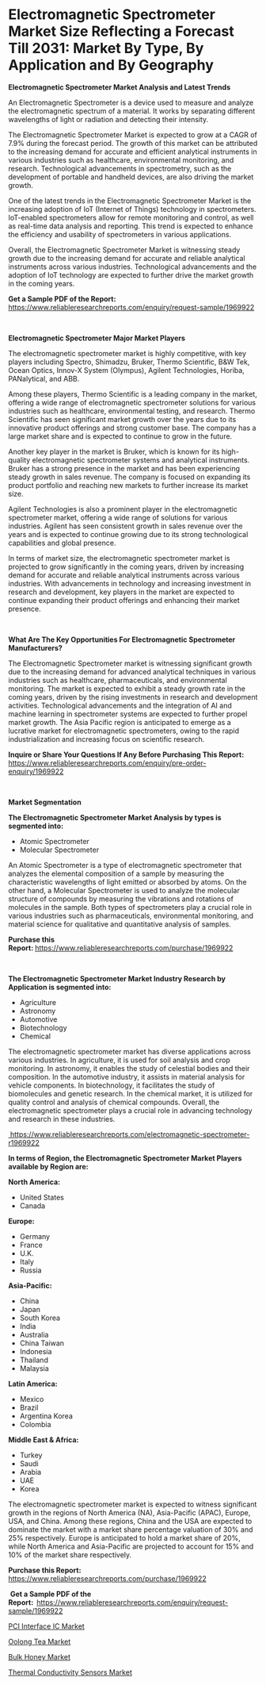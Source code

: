<p><h1>Electromagnetic Spectrometer Market Size Reflecting a Forecast Till 2031: Market By Type, By Application and By Geography</h1></p><p><strong>Electromagnetic Spectrometer Market Analysis and Latest Trends</strong></p>
<p><p>An Electromagnetic Spectrometer is a device used to measure and analyze the electromagnetic spectrum of a material. It works by separating different wavelengths of light or radiation and detecting their intensity.</p><p>The Electromagnetic Spectrometer Market is expected to grow at a CAGR of 7.9% during the forecast period. The growth of this market can be attributed to the increasing demand for accurate and efficient analytical instruments in various industries such as healthcare, environmental monitoring, and research. Technological advancements in spectrometry, such as the development of portable and handheld devices, are also driving the market growth.</p><p>One of the latest trends in the Electromagnetic Spectrometer Market is the increasing adoption of IoT (Internet of Things) technology in spectrometers. IoT-enabled spectrometers allow for remote monitoring and control, as well as real-time data analysis and reporting. This trend is expected to enhance the efficiency and usability of spectrometers in various applications.</p><p>Overall, the Electromagnetic Spectrometer Market is witnessing steady growth due to the increasing demand for accurate and reliable analytical instruments across various industries. Technological advancements and the adoption of IoT technology are expected to further drive the market growth in the coming years.</p></p>
<p><strong>Get a Sample PDF of the Report:&nbsp;</strong> <a href="https://www.reliableresearchreports.com/enquiry/request-sample/1969922">https://www.reliableresearchreports.com/enquiry/request-sample/1969922</a></p>
<p>&nbsp;</p>
<p><strong>Electromagnetic Spectrometer Major Market Players</strong></p>
<p><p>The electromagnetic spectrometer market is highly competitive, with key players including Spectro, Shimadzu, Bruker, Thermo Scientific, B&W Tek, Ocean Optics, Innov-X System (Olympus), Agilent Technologies, Horiba, PANalytical, and ABB.</p><p>Among these players, Thermo Scientific is a leading company in the market, offering a wide range of electromagnetic spectrometer solutions for various industries such as healthcare, environmental testing, and research. Thermo Scientific has seen significant market growth over the years due to its innovative product offerings and strong customer base. The company has a large market share and is expected to continue to grow in the future.</p><p>Another key player in the market is Bruker, which is known for its high-quality electromagnetic spectrometer systems and analytical instruments. Bruker has a strong presence in the market and has been experiencing steady growth in sales revenue. The company is focused on expanding its product portfolio and reaching new markets to further increase its market size.</p><p>Agilent Technologies is also a prominent player in the electromagnetic spectrometer market, offering a wide range of solutions for various industries. Agilent has seen consistent growth in sales revenue over the years and is expected to continue growing due to its strong technological capabilities and global presence.</p><p>In terms of market size, the electromagnetic spectrometer market is projected to grow significantly in the coming years, driven by increasing demand for accurate and reliable analytical instruments across various industries. With advancements in technology and increasing investment in research and development, key players in the market are expected to continue expanding their product offerings and enhancing their market presence.</p></p>
<p>&nbsp;</p>
<p><strong>What Are The Key Opportunities For Electromagnetic Spectrometer Manufacturers?</strong></p>
<p><p>The Electromagnetic Spectrometer market is witnessing significant growth due to the increasing demand for advanced analytical techniques in various industries such as healthcare, pharmaceuticals, and environmental monitoring. The market is expected to exhibit a steady growth rate in the coming years, driven by the rising investments in research and development activities. Technological advancements and the integration of AI and machine learning in spectrometer systems are expected to further propel market growth. The Asia Pacific region is anticipated to emerge as a lucrative market for electromagnetic spectrometers, owing to the rapid industrialization and increasing focus on scientific research.</p></p>
<p><strong>Inquire or Share Your Questions If Any Before Purchasing This Report:</strong> <a href="https://www.reliableresearchreports.com/enquiry/pre-order-enquiry/1969922">https://www.reliableresearchreports.com/enquiry/pre-order-enquiry/1969922</a></p>
<p>&nbsp;</p>
<p><strong>Market Segmentation</strong></p>
<p><strong>The Electromagnetic Spectrometer Market Analysis by types is segmented into:</strong></p>
<p><ul><li>Atomic Spectrometer</li><li>Molecular Spectrometer</li></ul></p>
<p><p>An Atomic Spectrometer is a type of electromagnetic spectrometer that analyzes the elemental composition of a sample by measuring the characteristic wavelengths of light emitted or absorbed by atoms. On the other hand, a Molecular Spectrometer is used to analyze the molecular structure of compounds by measuring the vibrations and rotations of molecules in the sample. Both types of spectrometers play a crucial role in various industries such as pharmaceuticals, environmental monitoring, and material science for qualitative and quantitative analysis of samples.</p></p>
<p><strong>Purchase this Report:&nbsp;</strong><a href="https://www.reliableresearchreports.com/purchase/1969922">https://www.reliableresearchreports.com/purchase/1969922</a></p>
<p>&nbsp;</p>
<p><strong>The Electromagnetic Spectrometer Market Industry Research by Application is segmented into:</strong></p>
<p><ul><li>Agriculture</li><li>Astronomy</li><li>Automotive</li><li>Biotechnology</li><li>Chemical</li></ul></p>
<p><p>The electromagnetic spectrometer market has diverse applications across various industries. In agriculture, it is used for soil analysis and crop monitoring. In astronomy, it enables the study of celestial bodies and their composition. In the automotive industry, it assists in material analysis for vehicle components. In biotechnology, it facilitates the study of biomolecules and genetic research. In the chemical market, it is utilized for quality control and analysis of chemical compounds. Overall, the electromagnetic spectrometer plays a crucial role in advancing technology and research in these industries.</p></p>
<p><a href="https://www.reliableresearchreports.com/electromagnetic-spectrometer-r1969922">&nbsp;https://www.reliableresearchreports.com/electromagnetic-spectrometer-r1969922</a></p>
<p><strong>In terms of Region, the Electromagnetic Spectrometer Market Players available by Region are:</strong></p>
<p>
    <p> <strong> North America: </strong>
        <ul>
            <li>United States</li>
            <li>Canada</li>
        </ul>
        </p> 
    <p> <strong> Europe: </strong>
        <ul>
            <li>Germany</li>
            <li>France</li>
            <li>U.K.</li>
            <li>Italy</li>
            <li>Russia</li>
        </ul>
        </p> 
    <p> <strong> Asia-Pacific: </strong>
        <ul>
            <li>China</li>
            <li>Japan</li>
            <li>South Korea</li>
            <li>India</li>
            <li>Australia</li>
            <li>China Taiwan</li>
            <li>Indonesia</li>
            <li>Thailand</li>
            <li>Malaysia</li>
        </ul>
        </p> 
    <p> <strong> Latin America: </strong>
        <ul>
            <li>Mexico</li>
            <li>Brazil</li>
            <li>Argentina Korea</li>
            <li>Colombia</li>
        </ul>
        </p> 
    <p> <strong> Middle East & Africa: </strong>
        <ul>
            <li>Turkey</li>
            <li>Saudi</li>
            <li>Arabia</li>
            <li>UAE</li>
            <li>Korea</li>
        </ul>
    </p>
    </p>
<p><p>The electromagnetic spectrometer market is expected to witness significant growth in the regions of North America (NA), Asia-Pacific (APAC), Europe, USA, and China. Among these regions, China and the USA are expected to dominate the market with a market share percentage valuation of 30% and 25% respectively. Europe is anticipated to hold a market share of 20%, while North America and Asia-Pacific are projected to account for 15% and 10% of the market share respectively.</p></p>
<p><strong>Purchase this Report: </strong><a href="https://www.reliableresearchreports.com/purchase/1969922">https://www.reliableresearchreports.com/purchase/1969922</a></p>
<p>&nbsp;<strong>Get a Sample PDF of the Report:&nbsp;&nbsp;</strong><a href="https://www.reliableresearchreports.com/enquiry/request-sample/1969922">https://www.reliableresearchreports.com/enquiry/request-sample/1969922</a></p>
<p><strong></strong></p>
<p><p><a href="https://github.com/mauripalmi/Market-Research-Report-List-4/blob/main/pci-interface-ic-market.md">PCI Interface IC Market</a></p><p><a href="https://medium.com/@amandaexton567/market-forecast-global-oolong-tea-trends-and-impact-analysis-2024-2031-by-application-8bcb3cffd0f2">Oolong Tea Market</a></p><p><a href="https://medium.com/@clarenceuvalis67867/global-bulk-honey-market-share-and-growth-opportunities-and-market-size-growing-with-a-cagr-of-9-7-9acd825de1d2">Bulk Honey Market</a></p><p><a href="https://github.com/gulaimolin/Market-Research-Report-List-5/blob/main/thermal-conductivity-sensors-market.md">Thermal Conductivity Sensors Market</a></p></p>